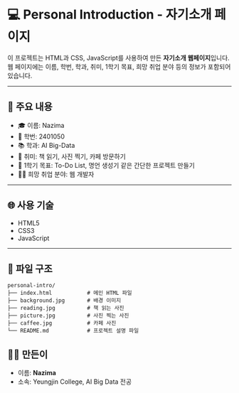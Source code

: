 # 💻 Personal Introduction - 자기소개 페이지

이 프로젝트는 HTML과 CSS, JavaScript를 사용하여 만든 **자기소개 웹페이지**입니다.  
웹 페이지에는 이름, 학번, 학과, 취미, 1학기 목표, 희망 취업 분야 등의 정보가 포함되어 있습니다.

---

## 📌 주요 내용

- 🎓 이름: Nazima  
- 🏫 학번: 2401050  
- 📚 학과: AI Big-Data  
- 💖 취미: 책 읽기, 사진 찍기, 카페 방문하기  
- 🎯 1학기 목표: To-Do List, 명언 생성기 같은 간단한 프로젝트 만들기  
- 👩‍💻 희망 취업 분야: 웹 개발자

---

## 🌐 사용 기술

- HTML5
- CSS3
- JavaScript

---


## 📂 파일 구조

```
personal-intro/
├── index.html           # 메인 HTML 파일
├── background.jpg       # 배경 이미지
├── reading.jpg          # 책 읽는 사진
├── picture.jpg          # 사진 찍는 사진
├── caffee.jpg           # 카페 사진
└── README.md            # 프로젝트 설명 파일
```


## 🙋‍♀️ 만든이

- 이름: **Nazima**
- 소속: Yeungjin College, AI Big Data 전공
